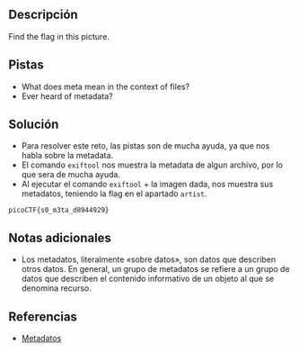 
## Descripción
Find the flag in this picture.

## Pistas
- What does meta mean in the context of files?
-  Ever heard of metadata?

## Solución
- Para resolver este reto, las pistas son de mucha ayuda, ya que nos habla sobre la metadata.
- El comando `exiftool` nos muestra la metadata de algun archivo, por lo que sera de mucha ayuda.
- Al ejecutar el comando `exiftool` + la imagen dada, nos muestra sus metadatos, teniendo la flag en el apartado `artist`.

```bash()
picoCTF{s0_m3ta_d8944929}
```

## Notas adicionales
- Los metadatos, literalmente «sobre datos», son datos que describen otros datos. En general, un grupo de metadatos se refiere a un grupo de datos que describen el contenido informativo de un objeto al que se denomina recurso.

## Referencias 
- [Metadatos](https://es.wikipedia.org/wiki/Metadatos)